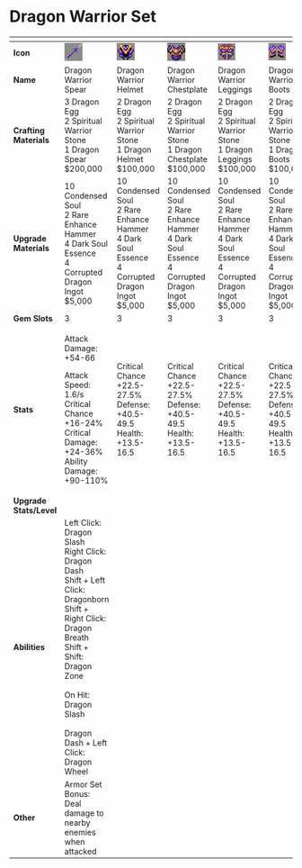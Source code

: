 # Dragon Warrior Set



<table data-header-hidden><thead><tr><th width="150"></th><th width="273"></th><th width="279"></th><th width="285"></th><th width="309"></th><th width="293"></th></tr></thead><tbody><tr><td><strong>Icon</strong></td><td><img src="../../../../.gitbook/assets/image (118).png" alt="" data-size="original"></td><td><img src="../../../../.gitbook/assets/image (119).png" alt="" data-size="original"></td><td><img src="../../../../.gitbook/assets/image (120).png" alt="" data-size="original"></td><td><img src="../../../../.gitbook/assets/image (121).png" alt="" data-size="original"></td><td><img src="../../../../.gitbook/assets/image (122).png" alt="" data-size="original"></td></tr><tr><td><strong>Name</strong></td><td>Dragon Warrior Spear</td><td>Dragon Warrior Helmet</td><td>Dragon Warrior Chestplate</td><td>Dragon Warrior Leggings</td><td>Dragon Warrior Boots</td></tr><tr><td><strong>Crafting Materials</strong></td><td>3 Dragon Egg<br>2 Spiritual Warrior Stone<br>1 Dragon Spear<br>$200,000</td><td>2 Dragon Egg<br>2 Spiritual Warrior Stone<br>1 Dragon Helmet<br>$100,000</td><td>2 Dragon Egg<br>2 Spiritual Warrior Stone<br>1 Dragon Chestplate<br>$100,000</td><td>2 Dragon Egg<br>2 Spiritual Warrior Stone<br>1 Dragon Leggings<br>$100,000</td><td>2 Dragon Egg<br>2 Spiritual Warrior Stone<br>1 Dragon Boots<br>$100,000</td></tr><tr><td><strong>Upgrade Materials</strong></td><td>10 Condensed Soul<br>2 Rare Enhance Hammer<br>4 Dark Soul Essence<br>4 Corrupted Dragon Ingot<br>$5,000</td><td>10 Condensed Soul<br>2 Rare Enhance Hammer<br>4 Dark Soul Essence<br>4 Corrupted Dragon Ingot<br>$5,000</td><td>10 Condensed Soul<br>2 Rare Enhance Hammer<br>4 Dark Soul Essence<br>4 Corrupted Dragon Ingot<br>$5,000</td><td>10 Condensed Soul<br>2 Rare Enhance Hammer<br>4 Dark Soul Essence<br>4 Corrupted Dragon Ingot<br>$5,000</td><td>10 Condensed Soul<br>2 Rare Enhance Hammer<br>4 Dark Soul Essence<br>4 Corrupted Dragon Ingot<br>$5,000</td></tr><tr><td><strong>Gem Slots</strong></td><td>3</td><td>3</td><td>3</td><td>3</td><td>3</td></tr><tr><td><strong>Stats</strong></td><td><p>Attack Damage: +54-66</p><p>Attack Speed: 1.6/s<br>Critical Chance +16-24%<br>Critical Damage: +24-36%<br>Ability Damage: +90-110%</p></td><td>Critical Chance +22.5-27.5%<br>Defense: +40.5-49.5<br>Health: +13.5-16.5</td><td>Critical Chance +22.5-27.5%<br>Defense: +40.5-49.5<br>Health: +13.5-16.5</td><td>Critical Chance +22.5-27.5%<br>Defense: +40.5-49.5<br>Health: +13.5-16.5</td><td>Critical Chance +22.5-27.5%<br>Defense: +40.5-49.5<br>Health: +13.5-16.5</td></tr><tr><td><strong>Upgrade Stats/Level</strong></td><td></td><td></td><td></td><td></td><td></td></tr><tr><td><strong>Abilities</strong></td><td>Left Click: Dragon Slash<br>Right Click: Dragon Dash<br>Shift + Left Click: Dragonborn<br>Shift + Right Click: Dragon Breath<br>Shift + Shift: Dragon Zone<br><br>On Hit: Dragon Slash<br><br>Dragon Dash + Left Click: Dragon Wheel</td><td></td><td></td><td></td><td></td></tr><tr><td><strong>Other</strong></td><td>Armor Set Bonus:<br>Deal damage to nearby enemies when attacked</td><td></td><td></td><td></td><td></td></tr></tbody></table>

